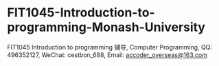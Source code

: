 # FIT1045-Introduction-to-programming-Monash-University
FIT1045 Introduction to programming 辅导, Computer Programming, QQ: 496352127, WeChat: cestbon_688, Email: accoder_overseas@163.com
